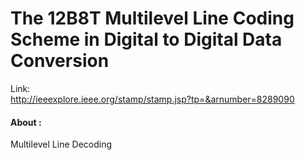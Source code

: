 
# The 12B8T Multilevel Line Coding Scheme in Digital to Digital Data Conversion

Link: <br/>
http://ieeexplore.ieee.org/stamp/stamp.jsp?tp=&arnumber=8289090


<h4> About : </h4>
Multilevel Line Decoding 
